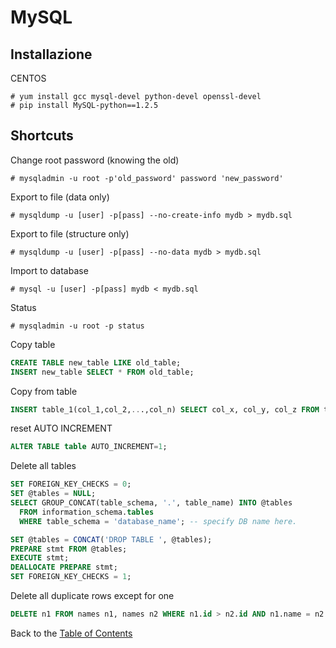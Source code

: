 # MySQL

## Installazione

CENTOS

    # yum install gcc mysql-devel python-devel openssl-devel
    # pip install MySQL-python==1.2.5



## Shortcuts

Change root password (knowing the old)

    # mysqladmin -u root -p'old_password' password 'new_password'

Export to file (data only)

    # mysqldump -u [user] -p[pass] --no-create-info mydb > mydb.sql

Export to file (structure only)

    # mysqldump -u [user] -p[pass] --no-data mydb > mydb.sql

Import to database

    # mysql -u [user] -p[pass] mydb < mydb.sql

Status

    # mysqladmin -u root -p status


Copy table
```sql
CREATE TABLE new_table LIKE old_table;
INSERT new_table SELECT * FROM old_table;
```

Copy from table
```sql
INSERT table_1(col_1,col_2,...,col_n) SELECT col_x, col_y, col_z FROM table_2 [WHERE];
```

reset AUTO INCREMENT
```sql
ALTER TABLE table AUTO_INCREMENT=1;
```

Delete all tables
```sql
SET FOREIGN_KEY_CHECKS = 0;
SET @tables = NULL;
SELECT GROUP_CONCAT(table_schema, '.', table_name) INTO @tables
  FROM information_schema.tables
  WHERE table_schema = 'database_name'; -- specify DB name here.

SET @tables = CONCAT('DROP TABLE ', @tables);
PREPARE stmt FROM @tables;
EXECUTE stmt;
DEALLOCATE PREPARE stmt;
SET FOREIGN_KEY_CHECKS = 1;
```

Delete all duplicate rows except for one
```sql
DELETE n1 FROM names n1, names n2 WHERE n1.id > n2.id AND n1.name = n2.name
```


Back to the [Table of Contents](/Contents)